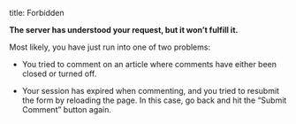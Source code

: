 title: Forbidden

**The server has understood your request, but it won’t fulfill it.**

Most likely, you have just run into one of two problems:

  * You tried to comment on an article where comments have either been closed
    or turned off.

  * Your session has expired when commenting, and you tried to resubmit the
    form by reloading the page.  In this case, go back and hit the “Submit
    Comment” button again.
